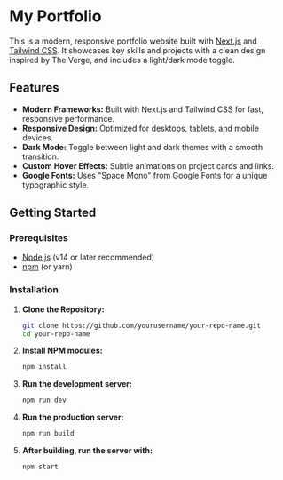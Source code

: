 # My Portfolio

This is a modern, responsive portfolio website built with [Next.js](https://nextjs.org/) and [Tailwind CSS](https://tailwindcss.com/). It showcases key skills and projects with a clean design inspired by The Verge, and includes a light/dark mode toggle.

## Features

- **Modern Frameworks:** Built with Next.js and Tailwind CSS for fast, responsive performance.
- **Responsive Design:** Optimized for desktops, tablets, and mobile devices.
- **Dark Mode:** Toggle between light and dark themes with a smooth transition.
- **Custom Hover Effects:** Subtle animations on project cards and links.
- **Google Fonts:** Uses "Space Mono" from Google Fonts for a unique typographic style.

## Getting Started

### Prerequisites

- [Node.js](https://nodejs.org/) (v14 or later recommended)
- [npm](https://www.npmjs.com/) (or yarn)

### Installation

1. **Clone the Repository:**

   ```bash
   git clone https://github.com/yourusername/your-repo-name.git
   cd your-repo-name
   ```

2. **Install NPM modules:**

   ```bash
   npm install
   ```

3. **Run the development server:**

   ```bash
   npm run dev
   ```

4. **Run the production server:**

   ```bash
   npm run build
   ```

5. **After building, run the server with:**

   ```bash
   npm start
   ```
